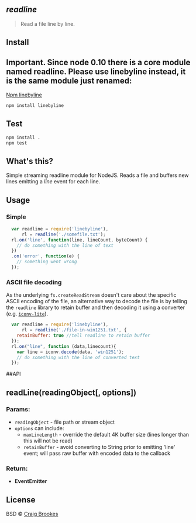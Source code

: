 ## _readline_
> Read a file line by line.

## Install

## Important. Since node 0.10 there is a core module named readline. Please use linebyline instead, it is the same module just renamed:
[Npm linebyline](https://www.npmjs.com/package/linebyline)

```sh
npm install linebyline
```

## Test
```sh
npm install .
npm test

```


## What's this?

Simple streaming readline module for NodeJS. Reads a file and buffers new lines emitting a _line_ event for each line.

## Usage
### Simple
```js
  var readline = require('linebyline'),
      rl = readline('./somefile.txt');
  rl.on('line', function(line, lineCount, byteCount) {
    // do something with the line of text
  })
  .on('error', function(e) {
    // something went wrong
  });
```

### ASCII file decoding
As the underlying `fs.createReadStream` doesn't care about the specific ASCII encoding of the file, an alternative way to decode the file is by telling the `readline` library to retain buffer and then decoding it using a converter (e.g. [`iconv-lite`](https://www.npmjs.com/package/iconv-lite)).
```js
  var readline = require('linebyline'),
      rl = readline('./file-in-win1251.txt', {
    retainBuffer: true //tell readline to retain buffer 
  });
  rl.on("line", function (data,linecount){
    var line = iconv.decode(data, 'win1251');
    // do something with the line of converted text
  });
```
##API
## readLine(readingObject[, options])
### Params:

* `readingObject` - file path or stream object
* `options` can include:
  * `maxLineLength` - override the default 4K buffer size (lines longer than this will not be read)
  * `retainBuffer` - avoid converting to String prior to emitting 'line' event; will pass raw buffer with encoded data to the callback

### Return:

* **EventEmitter** 


## License

BSD © [Craig Brookes](http://craigbrookes.com/)
